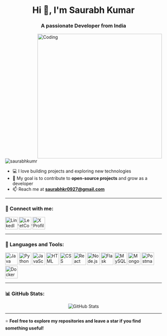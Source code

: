 <h1 align="center">Hi 👋, I'm Saurabh Kumar</h1>
<h3 align="center">A passionate Developer from India</h3>

<img align="right" alt="Coding" width="400" src="https://media1.giphy.com/media/qgQUggAC3Pfv687qPC/giphy.gif">

<p align="left">
    <img src="https://komarev.com/ghpvc/?username=saurabhkumr&label=Profile%20views&color=0e75b6&style=flat" alt="saurabhkumr" />
</p>

- 💻 I love building projects and exploring new technologies  
- 🎯 My goal is to contribute to **open-source projects** and grow as a developer  
- 📫 Reach me at **saurabhkr0927@gmail.com**  

---

### 🔗 Connect with me:
<p align="left">
    <a href="https://www.linkedin.com/in/saurabh-kumar-a51981287/" target="blank">
        <img align="center" src="https://img.icons8.com/color/48/000000/linkedin.png" alt="LinkedIn" width="40" />
    </a>
    <a href="https://www.leetcode.com/saurabhkr0927" target="blank">
        <img align="center" src="https://upload.wikimedia.org/wikipedia/commons/1/19/LeetCode_logo_black.png" alt="LeetCode" width="40" />
    </a>
    <a href="https://x.com/saurabhkr_027" target="blank">
        <img align="center" src="https://img.icons8.com/color/48/000000/twitterx.png" alt="X Profile" width="40" />
    </a>
</p>

---

### 🚀 Languages and Tools:
<p align="left">
    <img src="https://img.icons8.com/color/48/000000/java-coffee-cup-logo.png" alt="Java" width="40" />
    <img src="https://img.icons8.com/color/48/000000/python.png" alt="Python" width="40" />
    <img src="https://img.icons8.com/color/48/000000/javascript.png" alt="JavaScript" width="40" />
    <img src="https://img.icons8.com/color/48/000000/html-5.png" alt="HTML" width="40" />
    <img src="https://img.icons8.com/color/48/000000/css3.png" alt="CSS" width="40" />
    <img src="https://img.icons8.com/ultraviolet/40/react.png" alt="React" width="40" />
    <img src="https://img.icons8.com/color/48/000000/nodejs.png" alt="Node.js" width="40" />
    <img src="https://img.icons8.com/fluency/48/000000/flask.png" alt="Flask" width="40" />
    <img src="https://img.icons8.com/color/48/000000/mysql-logo.png" alt="MySQL" width="40" />
    <img src="https://img.icons8.com/external-tal-revivo-shadow-tal-revivo/48/000000/external-mongodb-a-cross-platform-document-oriented-database-program-logo-shadow-tal-revivo.png" alt="MongoDB" width="40" />
    <img src="https://img.icons8.com/color/48/000000/postman-api.png" alt="Postman" width="40" />
    <img src="https://img.icons8.com/fluency/48/000000/docker.png" alt="Docker" width="40" />

</p>


---

### 📊 GitHub Stats:
<p align="center">
    <img src="https://github-readme-stats.vercel.app/api?username=saurabhkumr&show_icons=true&theme=tokyonight" alt="GitHub Stats" />
    <br />
</p>

---

⭐️ **Feel free to explore my repositories and leave a star if you find something useful!**  
